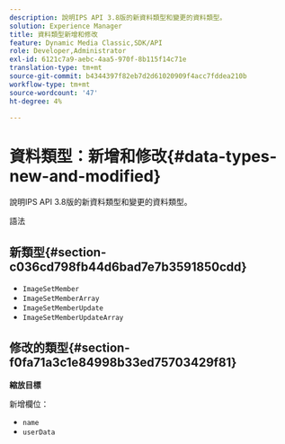 ```yaml
---
description: 說明IPS API 3.8版的新資料類型和變更的資料類型。
solution: Experience Manager
title: 資料類型新增和修改
feature: Dynamic Media Classic,SDK/API
role: Developer,Administrator
exl-id: 6121c7a9-aebc-4aa5-970f-8b115f14c71e
translation-type: tm+mt
source-git-commit: b4344397f82eb7d2d61020909f4acc7fddea210b
workflow-type: tm+mt
source-wordcount: '47'
ht-degree: 4%

---
```


# 資料類型：新增和修改{#data-types-new-and-modified}

說明IPS API 3.8版的新資料類型和變更的資料類型。

語法

## 新類型{#section-c036cd798fb44d6bad7e7b3591850cdd}

* `ImageSetMember`
* `ImageSetMemberArray`
* `ImageSetMemberUpdate`
* `ImageSetMemberUpdateArray`

## 修改的類型{#section-f0fa71a3c1e84998b33ed75703429f81}

**縮放目標**

新增欄位：

* `name`
* `userData`
